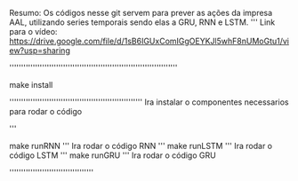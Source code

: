 Resumo:
Os códigos nesse git servem para prever as ações da impresa AAL,  utilizando series temporais sendo elas a GRU, RNN e LSTM.
'''
Link para o vídeo: https://drive.google.com/file/d/1sB6IGUxComIGgOEYKJl5whF8nUMoGtu1/view?usp=sharing

''''''''''''''''''''''''''''''''''''''''''''''''''''''''''''''''''''''''

make install

'''''''''''''''''''''''''''''''''''''''''''''''''''''''''
Ira instalar o componentes necessarios para rodar o código

'''

make runRNN
'''
Ira  rodar o código RNN
'''
make runLSTM
'''
Ira  rodar o código LSTM
'''
make runGRU
'''
Ira  rodar o código GRU

''''''''''''''''''''''''''''''''''''